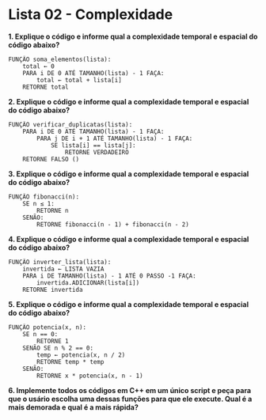 # Lista 02 - Complexidade

**1. Explique o código e informe qual a complexidade temporal e espacial do código abaixo?**

```
FUNÇÃO soma_elementos(lista):
    total ← 0 
    PARA i DE 0 ATÉ TAMANHO(lista) - 1 FAÇA:
        total ← total + lista[i] 
    RETORNE total 
```
  
**2. Explique o código e informe qual a complexidade temporal e espacial do código abaixo?**

```
FUNÇÃO verificar_duplicatas(lista): 
    PARA i DE 0 ATÉ TAMANHO(lista) - 1 FAÇA: 
        PARA j DE i + 1 ATÉ TAMANHO(lista) - 1 FAÇA: 
            SE lista[i] == lista[j]: 
                RETORNE VERDADEIRO 
    RETORNE FALSO ()
```
    
**3. Explique o código e informe qual a complexidade temporal e espacial do código abaixo?**

```
FUNÇÃO fibonacci(n): 
    SE n ≤ 1: 
        RETORNE n 
    SENÃO: 
        RETORNE fibonacci(n - 1) + fibonacci(n - 2) 
```
        
**4. Explique o código e informe qual a complexidade temporal e espacial do código abaixo?**

```
FUNÇÃO inverter_lista(lista): 
    invertida ← LISTA VAZIA 
    PARA i DE TAMANHO(lista) - 1 ATÉ 0 PASSO -1 FAÇA: 
        invertida.ADICIONAR(lista[i]) 
    RETORNE invertida 
```
    
**5. Explique o código e informe qual a complexidade temporal e espacial do código abaixo?**

```
FUNÇÃO potencia(x, n): 
    SE n == 0: 
        RETORNE 1 
    SENÃO SE n % 2 == 0: 
        temp ← potencia(x, n / 2) 
        RETORNE temp * temp 
    SENÃO: 
        RETORNE x * potencia(x, n - 1) 
```
        
**6. Implemente todos os códigos em C++ em um único script e peça para que o usário 
escolha uma dessas funções para que ele execute. Qual é a mais demorada e qual é a mais 
rápida?**
